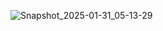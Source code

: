 ![Snapshot_2025-01-31_05-13-29](https://github.com/user-attachments/assets/13ab95da-5a78-46ac-a75f-d2204180ffb4)
